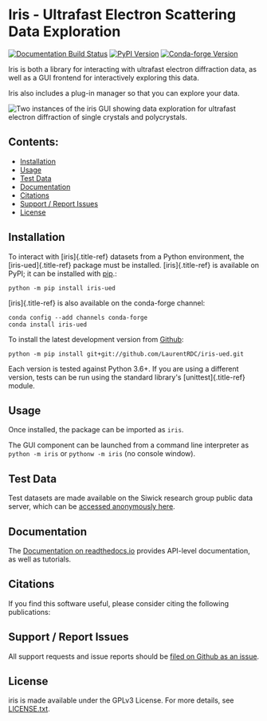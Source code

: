 # Iris - Ultrafast Electron Scattering Data Exploration

[![Documentation Build Status](https://readthedocs.org/projects/iris-ued/badge/?version=master)](http://iris-ued.readthedocs.io/) [![PyPI Version](https://img.shields.io/pypi/v/iris-ued.svg)](https://pypi.python.org/pypi/iris-ued) [![Conda-forge Version](https://img.shields.io/conda/vn/conda-forge/iris-ued.svg)](https://anaconda.org/conda-forge/iris-ued)


Iris is both a library for interacting with ultrafast electron
diffraction data, as well as a GUI frontend for interactively exploring
this data.

Iris also includes a plug-in manager so that you can explore your data.

![Two instances of the iris GUI showing data exploration for ultrafast
electron diffraction of single crystals and
polycrystals.](iris_screen.png)

## Contents:
  - [Installation](#installation)
  - [Usage](#usage)
  - [Test Data](#test-data)
  - [Documentation](#documentation)
  - [Citations](#citations)
  - [Support / Report Issues](#support--report-issues)
  - [License](#license)

## Installation

To interact with [iris]{.title-ref} datasets from a Python environment,
the [iris-ued]{.title-ref} package must be installed. [iris]{.title-ref}
is available on PyPI; it can be installed with
[pip](https://pip.pypa.io).:

    python -m pip install iris-ued

[iris]{.title-ref} is also available on the conda-forge channel:

    conda config --add channels conda-forge
    conda install iris-ued

To install the latest development version from
[Github](https://github.com/LaurentRDC/iris-ued):

    python -m pip install git+git://github.com/LaurentRDC/iris-ued.git

Each version is tested against Python 3.6+. If you are using a different
version, tests can be run using the standard library\'s
[unittest]{.title-ref} module.

## Usage

Once installed, the package can be imported as `iris`.

The GUI component can be launched from a command line interpreter as
`python -m iris` or `pythonw -m iris` (no console window).

## Test Data

Test datasets are made available on the Siwick research group public
data server, which can be [accessed anonymously
here](http://www.physics.mcgill.ca/siwicklab/publications.html).

## Documentation

The [Documentation on readthedocs.io](https://iris-ued.readthedocs.io)
provides API-level documentation, as well as tutorials.

## Citations

If you find this software useful, please consider citing the following
publications:

## Support / Report Issues

All support requests and issue reports should be [filed on Github as an
issue](https://github.com/LaurentRDC/iris-ued/issues).

## License

iris is made available under the GPLv3 License. For more details, see
[LICENSE.txt](https://github.com/LaurentRDC/iris-ued/blob/master/LICENSE.txt).
